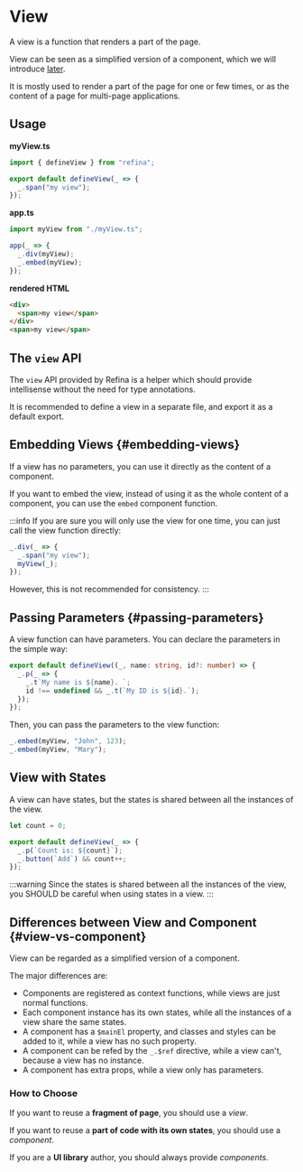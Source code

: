# View

A view is a function that renders a part of the page.

View can be seen as a simplified version of a component, which we will introduce [later](#view-vs-component).

It is mostly used to render a part of the page for one or few times, or as the content of a page for multi-page applications.

## Usage

**myView.ts**

```ts
import { defineView } from "refina";

export default defineView(_ => {
  _.span("my view");
});
```

**app.ts**

```ts
import myView from "./myView.ts";

app(_ => {
  _.div(myView);
  _.embed(myView);
});
```

**rendered HTML**

```html
<div>
  <span>my view</span>
</div>
<span>my view</span>
```

## The `view` API

The `view` API provided by Refina is a helper which should provide intellisense without the need for type annotations.

It is recommended to define a view in a separate file, and export it as a default export.

## Embedding Views {#embedding-views}

If a view has no parameters, you can use it directly as the content of a component.

If you want to embed the view, instead of using it as the whole content of a component, you can use the `embed` component function.

:::info
If you are sure you will only use the view for one time, you can just call the view function directly:

```ts
_.div(_ => {
  _.span("my view");
  myView(_);
});
```

However, this is not recommended for consistency.
:::

## Passing Parameters {#passing-parameters}

A view function can have parameters. You can declare the parameters in the simple way:

```ts
export default defineView((_, name: string, id?: number) => {
  _.p(_ => {
    _.t`My name is ${name}. `;
    id !== undefined && _.t(`My ID is ${id}.`);
  });
});
```

Then, you can pass the parameters to the view function:

```ts
_.embed(myView, "John", 123);
_.embed(myView, "Mary");
```

## View with States

A view can have states, but the states is shared between all the instances of the view.

```ts
let count = 0;

export default defineView(_ => {
  _.p(`Count is: ${count}`);
  _.button(`Add`) && count++;
});
```

:::warning
Since the states is shared between all the instances of the view, you SHOULD be careful when using states in a view.
:::

## Differences between View and Component {#view-vs-component}

View can be regarded as a simplified version of a component.

The major differences are:

- Components are registered as context functions, while views are just normal functions.
- Each component instance has its own states, while all the instances of a view share the same states.
- A component has a `$mainEl` property, and classes and styles can be added to it, while a view has no such property.
- A component can be refed by the `_.$ref` directive, while a view can't, because a view has no instance.
- A component has extra props, while a view only has parameters.

### How to Choose

If you want to reuse a **fragment of page**, you should use a _view_.

If you want to reuse a **part of code with its own states**, you should use a _component_.

If you are a **UI library** author, you should always provide _components_.
